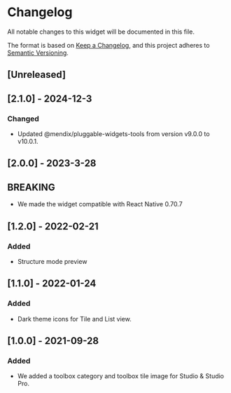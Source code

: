 # Changelog

All notable changes to this widget will be documented in this file.

The format is based on [Keep a Changelog](https://keepachangelog.com/en/1.0.0/), and this project adheres to [Semantic Versioning](https://semver.org/spec/v2.0.0.html).

## [Unreleased]

## [2.1.0] - 2024-12-3

### Changed

-   Updated @mendix/pluggable-widgets-tools from version v9.0.0 to v10.0.1.

## [2.0.0] - 2023-3-28

## BREAKING

-   We made the widget compatible with React Native 0.70.7

## [1.2.0] - 2022-02-21

### Added

-   Structure mode preview

## [1.1.0] - 2022-01-24

### Added

-   Dark theme icons for Tile and List view.

## [1.0.0] - 2021-09-28

### Added

-   We added a toolbox category and toolbox tile image for Studio & Studio Pro.
